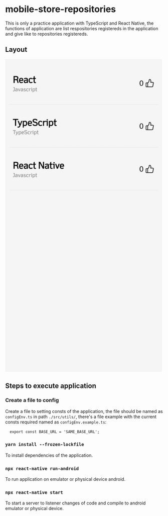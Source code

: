 # mobile-store-repositories
  
This is only a practice application with TypeScript and React Native, the functions of application are list respositories registereds in the application and give like to repositories registereds.

## Layout
  
<img src="/layout/mobile.jpg" width="500px">  
  
## Steps to execute application
  
### Create a file to config
Create a file to setting consts of the application, the file should be named as `configEnv.ts` in path `./src/utils/`, there's a file example with the current consts required named as `configEnv.example.ts`:
```
  export const BASE_URL = 'SAME_BASE_URL';
```  
  
### `yarn install --frozen-lockfile`
To install dependencies of the application.
  
### `npx react-native run-android`
To run application on emulator or physical device android.
  
### `npx react-native start`
To start a server to listener changes of code and compile to android emulator or physical device.
